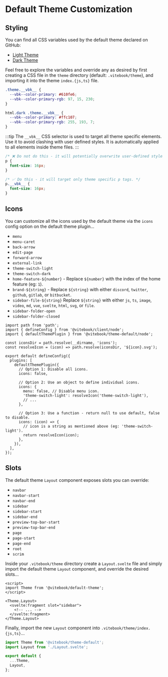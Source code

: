 # Default Theme Customization

## Styling

You can find all CSS variables used by the default theme declared on GitHub:

- [Light Theme](https://github.com/vitebook/vitebook/blob/main/packages/theme-default/src/client/styles/vars.css)
- [Dark Theme](https://github.com/vitebook/vitebook/blob/main/packages/theme-default/src/client/styles/vars-dark.css)

Feel free to explore the variables and override any as desired by first creating a CSS file
in the `theme` directory (default: `.vitebook/theme`), and importing it into the theme
`index.{js,ts}` file.

```css
.theme.__vbk__ {
  --vbk--color-primary: #610fe6;
  --vbk--color-primary-rgb: 97, 15, 230;
}

html.dark .theme.__vbk__ {
  --vbk--color-primary: #ffc107;
  --vbk--color-primary-rgb: 255, 193, 7;
}
```

:::tip
The `__vbk__` CSS selector is used to target all theme specific elements. Use it to avoid
clashing with user defined styles. It is automatically applied to all elements inside theme files.
:::

```css
/* ❌ Do not do this - it will potentially overwrite user-defined styles. */
p {
  font-size: 16px;
}

/* ✅ Do this - it will target only theme specific p tags. */
p.__vbk__ {
  font-size: 16px;
}
```

## Icons

You can customize all the icons used by the default theme via the `icons` config option on the
default theme plugin...

- `menu`
- `menu-caret`
- `back-arrow`
- `edit-page`
- `forward-arrow`
- `external-link`
- `theme-switch-light`
- `theme-switch-dark`
- `home-feature-${number}` - Replace `${number}` with the index of the home feature (eg: `1`).
- `brand-${string}` - Replace `${string}` with either `discord`, `twitter`, `github`, `gitlab`,
  or `bitbucket`.
- `sidebar-file-${string}` Replace `${string}` with either `js`, `ts`, `image`, `video`, `md`,
  `vue`, `svelte`, `html`, `svg`, or `file`.
- `sidebar-folder-open`
- `sidebar-folder-closed`

```js{11,14,21}
import path from 'path';
import { defineConfig } from '@vitebook/client/node';
import { defaultThemePlugin } from '@vitebook/theme-default/node';

const iconsDir = path.resolve(__dirname, 'icons');
const resolveIcon = (icon) => path.resolve(iconsDir, '${icon}.svg');

export default defineConfig({
  plugins: [
    defaultThemePlugin({
      // Option 1: Disable all icons.
      icons: false,

      // Option 2: Use an object to define individual icons.
      icons: {
        menu: false, // Disable menu icon.
        'theme-switch-light': resolveIcon('theme-switch-light'),
        // ...
      },

      // Option 3: Use a function - return null to use default, false to disable.
      icons: (icon) => {
        // icon is a string as mentioned above (eg: 'theme-switch-light').
        return resolveIcon(icon);
      },
    }),
  ],
});
```

## Slots

The default theme `Layout` component exposes slots you can override:

- `navbar`
- `navbar-start`
- `navbar-end`
- `sidebar`
- `sidebar-start`
- `sidebar-end`
- `preview-top-bar-start`
- `preview-top-bar-end`
- `page`
- `page-start`
- `page-end`
- `root`
- `scrim`

Inside your `.vitebook/theme` directory create a `Layout.svelte` file and simply import the
default theme `Layout` component, and override the desired slots...

```svelte
<script>
import Theme from '@vitebook/default-theme';
</script>

<Theme.Layout>
  <svelte:fragment slot="sidebar">
    <!-- ... -->
  </svelte:fragment>
</Theme.Layout>
```

Finally, import the new `Layout` component into `.vitebook/theme/index.{js,ts}`...

```js
import Theme from '@vitebook/theme-default';
import Layout from './Layout.svelte';

export default {
  ...Theme,
  Layout,
};
```
